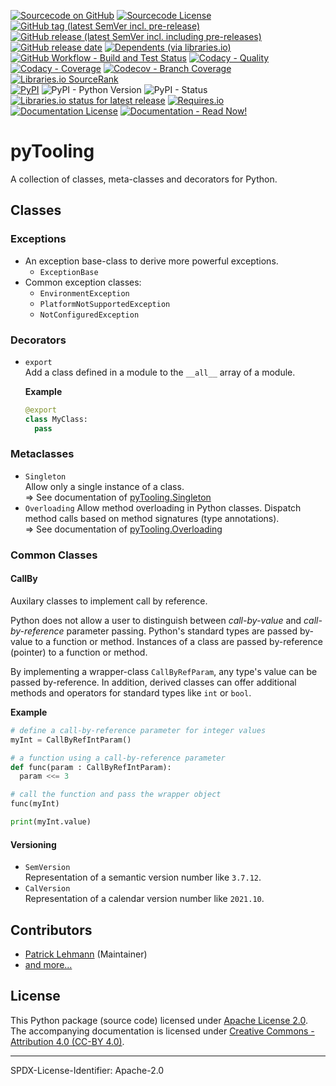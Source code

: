 [![Sourcecode on GitHub](https://img.shields.io/badge/PyTooling-pyTooling-323131.svg?logo=github&longCache=true)](https://github.com/PyTooling/pyTooling)
[![Sourcecode License](https://img.shields.io/pypi/l/pyTooling?logo=GitHub&label=code%20license)](LICENSE.md)
[![GitHub tag (latest SemVer incl. pre-release)](https://img.shields.io/github/v/tag/PyTooling/pyTooling?logo=GitHub&include_prereleases)](https://github.com/PyTooling/pyTooling/tags)
[![GitHub release (latest SemVer incl. including pre-releases)](https://img.shields.io/github/v/release/PyTooling/pyTooling?logo=GitHub&include_prereleases)](https://github.com/PyTooling/pyTooling/releases/latest)
[![GitHub release date](https://img.shields.io/github/release-date/PyTooling/pyTooling?logo=GitHub)](https://github.com/PyTooling/pyTooling/releases)
[![Dependents (via libraries.io)](https://img.shields.io/librariesio/dependents/pypi/pyTooling?logo=librariesdotio)](https://github.com/PyTooling/pyTooling/network/dependents)  
[![GitHub Workflow - Build and Test Status](https://img.shields.io/github/workflow/status/PyTooling/pyTooling/Unit%20Testing,%20Coverage%20Collection,%20Package,%20Release,%20Documentation%20and%20Publish?label=Pipeline&logo=GitHub%20Actions&logoColor=FFFFFF)](https://github.com/PyTooling/pyTooling/actions/workflows/Pipeline.yml)
[![Codacy - Quality](https://img.shields.io/codacy/grade/8dc5205ba8b24e008f2287759096e181?logo=Codacy)](https://www.codacy.com/manual/PyTooling/pyTooling)
[![Codacy - Coverage](https://img.shields.io/codacy/coverage/8dc5205ba8b24e008f2287759096e181?logo=Codacy)](https://www.codacy.com/manual/PyTooling/pyTooling)
[![Codecov - Branch Coverage](https://img.shields.io/codecov/c/github/PyTooling/pyTooling?logo=Codecov)](https://codecov.io/gh/PyTooling/pyTooling)
[![Libraries.io SourceRank](https://img.shields.io/librariesio/sourcerank/pypi/pyTooling?logo=librariesdotio)](https://libraries.io/github/PyTooling/pyTooling/sourcerank)  
[![PyPI](https://img.shields.io/pypi/v/pyTooling?logo=PyPI&logoColor=FBE072)](https://pypi.org/project/pyTooling/)
![PyPI - Python Version](https://img.shields.io/pypi/pyversions/pyTooling?logo=PyPI&logoColor=FBE072)
![PyPI - Status](https://img.shields.io/pypi/status/pyTooling?logo=PyPI&logoColor=FBE072)
[![Libraries.io status for latest release](https://img.shields.io/librariesio/release/pypi/pyTooling?logo=librariesdotio)](https://libraries.io/github/PyTooling/pyTooling)
[![Requires.io](https://img.shields.io/requires/github/PyTooling/pyTooling)](https://requires.io/github/PyTooling/pyTooling/requirements/?branch=main)  
[![Documentation License](https://img.shields.io/badge/doc%20license-CC--BY%204.0-green?logo=readthedocs)](doc/Doc-License.rst)
[![Documentation - Read Now!](https://img.shields.io/badge/doc-read%20now%20%E2%9E%94-blueviolet?logo=readthedocs)](https://pyTooling.github.io/pyTooling)

# pyTooling

A collection of classes, meta-classes and decorators for Python.

## Classes

### Exceptions

* An exception base-class to derive more powerful exceptions.
  * `ExceptionBase`
* Common exception classes:
  * `EnvironmentException`
  * `PlatformNotSupportedException`
  * `NotConfiguredException`


### Decorators

* `export`  
  Add a class defined in a module to the `__all__` array of a module.

  **Example**

  ```Python
  @export
  class MyClass:
    pass
  ```


### Metaclasses
* `Singleton`  
  Allow only a single instance of a class.  
  &rArr; See documentation of [pyTooling.Singleton](https://pyTooling.readthedocs.io/en/latest/Singleton.html)
* `Overloading`
  Allow method overloading in Python classes. Dispatch method calls based on
  method signatures (type annotations).  
  &rArr; See documentation of [pyTooling.Overloading](https://pyTooling.readthedocs.io/en/latest/Overloading.html)


### Common Classes

#### CallBy

Auxilary classes to implement call by reference.

Python does not allow a user to distinguish between *call-by-value* and *call-by-reference*
parameter passing. Python's standard types are passed by-value to a function or
method. Instances of a class are passed by-reference (pointer) to a function or
method.

By implementing a wrapper-class `CallByRefParam`, any type's value can be
passed by-reference. In addition, derived classes can offer additional methods
and operators for standard types like `int` or `bool`.


**Example**

```Python
# define a call-by-reference parameter for integer values
myInt = CallByRefIntParam()

# a function using a call-by-reference parameter
def func(param : CallByRefIntParam):
  param <<= 3

# call the function and pass the wrapper object
func(myInt)

print(myInt.value)
```


#### Versioning

* `SemVersion`  
  Representation of a semantic version number like `3.7.12`.
* `CalVersion`  
  Representation of a calendar version number like `2021.10`.


## Contributors

* [Patrick Lehmann](https://github.com/PyTooling) (Maintainer)
* [and more...](https://github.com/PyTooling/pyTooling/graphs/contributors)


## License

This Python package (source code) licensed under [Apache License 2.0](LICENSE.md).  
The accompanying documentation is licensed under [Creative Commons - Attribution 4.0 (CC-BY 4.0)](doc/Doc-License.rst).


-------------------------

SPDX-License-Identifier: Apache-2.0
